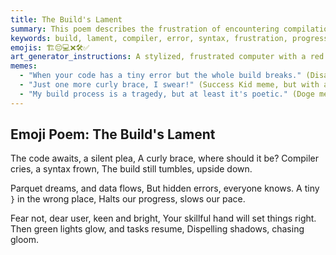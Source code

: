 ```yaml
---
title: The Build's Lament
summary: This poem describes the frustration of encountering compilation errors and syntax issues during the build process, highlighting how small mistakes can halt progress. It expresses hope for resolution through skilled intervention.
keywords: build, lament, compiler, error, syntax, frustration, progress, resolution, code, debugging
emojis: 🏗️😔💻❌🛠️✅
art_generator_instructions: A stylized, frustrated computer with a red "X" over its screen, surrounded by tangled lines of code and broken gears. A tiny, misplaced curly brace glows ominously. In the background, a determined human hand reaches out to fix the issue, with a faint green glow of success beginning to appear. The overall feeling should be one of initial despair transitioning to hopeful determination.
memes:
  - "When your code has a tiny error but the whole build breaks." (Disaster Girl meme)
  - "Just one more curly brace, I swear!" (Success Kid meme, but with a tired expression)
  - "My build process is a tragedy, but at least it's poetic." (Doge meme)
---
```

## Emoji Poem: The Build's Lament

The code awaits, a silent plea,
A curly brace, where should it be?
Compiler cries, a syntax frown,
The build still tumbles, upside down.

Parquet dreams, and data flows,
But hidden errors, everyone knows.
A tiny `}` in the wrong place,
Halts our progress, slows our pace.

Fear not, dear user, keen and bright,
Your skillful hand will set things right.
Then green lights glow, and tasks resume,
Dispelling shadows, chasing gloom.